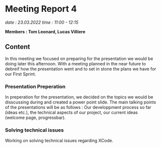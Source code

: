 # Meeting Report 4
*date : 23.03.2022* 
*time : 11:00 - 12:15* 

**Members : Tom Leonard, Lucas Villiere** 

## Content

In this meeting we focused on preparing for the presentation we would be doing later this afternoon. With a meeting planned in the near future to debreif how the presentation went and to set in stone the plans we have for our First Sprint.

### Presentation Preperation

In preperation for the presentation, we decided on the topics we would be disscussing during and created a power point slide. The main talking points of the presentations will be as follows : Our developpment process so far (ideas etc.), the technical aspects of our project, our current ideas (welcome page, progressbar).


### Solving technical issues

Working on solving technical issues regarding XCode.